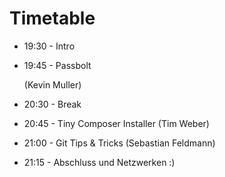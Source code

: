 # Timetable

* 19:30 - Intro
* 19:45 - Passbolt

   (Kevin Muller)
* 20:30 - Break
* 20:45 - Tiny Composer Installer
   (Tim Weber)
* 21:00 - Git Tips & Tricks
   (Sebastian Feldmann)
* 21:15 - Abschluss und Netzwerken :)
